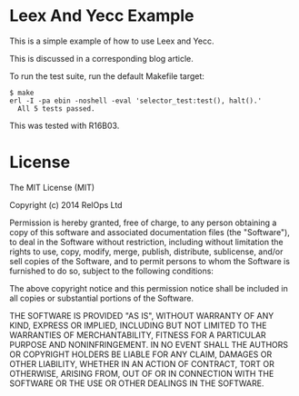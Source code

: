 # Leex And Yecc Example

This is a simple example of how to use Leex and Yecc.

This is discussed in a corresponding blog article.

To run the test suite, run the default Makefile target:

	$ make
	erl -I -pa ebin -noshell -eval 'selector_test:test(), halt().'
  	  All 5 tests passed.

This was tested with R16B03.

# License

The MIT License (MIT)

Copyright (c) 2014 RelOps Ltd

Permission is hereby granted, free of charge, to any person obtaining a copy
of this software and associated documentation files (the "Software"), to deal
in the Software without restriction, including without limitation the rights
to use, copy, modify, merge, publish, distribute, sublicense, and/or sell
copies of the Software, and to permit persons to whom the Software is
furnished to do so, subject to the following conditions:

The above copyright notice and this permission notice shall be included in all
copies or substantial portions of the Software.

THE SOFTWARE IS PROVIDED "AS IS", WITHOUT WARRANTY OF ANY KIND, EXPRESS OR
IMPLIED, INCLUDING BUT NOT LIMITED TO THE WARRANTIES OF MERCHANTABILITY,
FITNESS FOR A PARTICULAR PURPOSE AND NONINFRINGEMENT. IN NO EVENT SHALL THE
AUTHORS OR COPYRIGHT HOLDERS BE LIABLE FOR ANY CLAIM, DAMAGES OR OTHER
LIABILITY, WHETHER IN AN ACTION OF CONTRACT, TORT OR OTHERWISE, ARISING FROM,
OUT OF OR IN CONNECTION WITH THE SOFTWARE OR THE USE OR OTHER DEALINGS IN THE
SOFTWARE.
